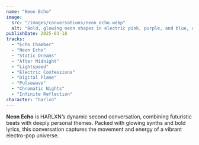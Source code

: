 ```yaml
---
name: "Neon Echo"
image:
  src: "/images/conversations/neon_echo.webp"
  alt: "Bold, glowing neon shapes in electric pink, purple, and blue, creating a layered echo effect on a dark background with gradient glow, evoking movement and energy."
publishDate: 2025-03-18
tracks:
  - "Echo Chamber"
  - "Neon Echo"
  - "Static Dreams"
  - "After Midnight"
  - "Lightspeed"
  - "Electric Confessions"
  - "Digital Flame"
  - "Pulsewave"
  - "Chromatic Nights"
  - "Infinite Reflection"
character: "harlxn"
---
```


**Neon Echo** is HARLXN’s dynamic second conversation, combining futuristic beats with deeply personal themes. Packed with glowing synths and bold lyrics, this conversation captures the movement and energy of a vibrant electro-pop universe.
